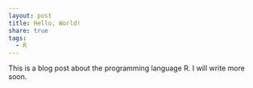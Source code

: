 ```yaml
---
layout: post
title: Hello, World!
share: true
tags:
  - R
---
```

This is a blog post about the programming language R. I will write more soon.
